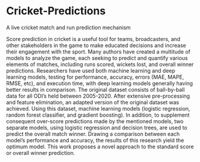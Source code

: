 # Cricket-Predictions
A live cricket match and run prediction mechanism

Score prediction in cricket is a useful tool for teams, broadcasters, and other stakeholders in the game to make educated decisions and increase their engagement with the sport. Many authors have created a multitude of models to analyze the game, each seeking to predict and quantify various elements of matches, including runs scored, wickets lost, and overall winner predictions. Researchers have used both machine learning and deep learning models, testing for performance, accuracy, errors (MAE, MAPE, RMSE, etc), and execution time, with deep learning models generally having better results in comparison.  The original dataset consists of ball-by-ball data for all ODI’s held between 2005-2020. After extensive pre-processing and feature elimination, an adapted version of the original dataset was achieved. Using this dataset, machine learning models (logistic regression, random forest classifier, and gradient boosting). In addition, to supplement consequent over-score predictions made by the mentioned models, two separate models, using logistic regression and decision trees, are used to predict the overall match winner. Drawing a comparison between each model’s performance and accuracy, the results of this research yield the optimum model. This work proposes a novel approach to the standard score or overall winner prediction.
